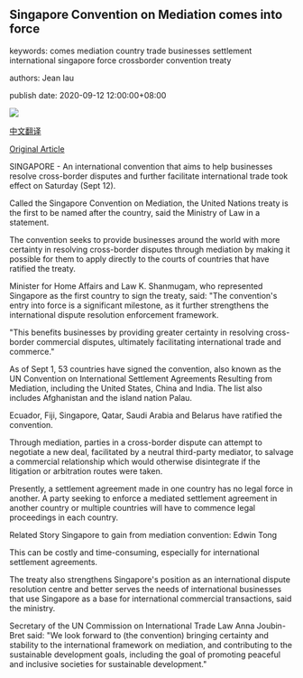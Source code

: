 ## Singapore Convention on Mediation comes into force

keywords: comes mediation country trade businesses settlement international singapore force crossborder convention treaty

authors: Jean Iau

publish date: 2020-09-12 12:00:00+08:00

![](https://www.straitstimes.com/sites/default/files/styles/x_large/public/articles/2020/09/11/af_sg-convention-for-mediation_110920.jpg?itok=EN4UXGlp)

[中文翻译](Singapore%20Convention%20on%20Mediation%20comes%20into%20force_zh.md)

[Original Article](https://www.straitstimes.com/singapore/singapore-convention-on-mediation-comes-into-force)

SINGAPORE - An international convention that aims to help businesses resolve cross-border disputes and further facilitate international trade took effect on Saturday (Sept 12).

Called the Singapore Convention on Mediation, the United Nations treaty is the first to be named after the country, said the Ministry of Law in a statement.

The convention seeks to provide businesses around the world with more certainty in resolving cross-border disputes through mediation by making it possible for them to apply directly to the courts of countries that have ratified the treaty.

Minister for Home Affairs and Law K. Shanmugam, who represented Singapore as the first country to sign the treaty, said: "The convention's entry into force is a significant milestone, as it further strengthens the international dispute resolution enforcement framework.

"This benefits businesses by providing greater certainty in resolving cross-border commercial disputes, ultimately facilitating international trade and commerce."

As of Sept 1, 53 countries have signed the convention, also known as the UN Convention on International Settlement Agreements Resulting from Mediation, including the United States, China and India. The list also includes Afghanistan and the island nation Palau.

Ecuador, Fiji, Singapore, Qatar, Saudi Arabia and Belarus have ratified the convention.

Through mediation, parties in a cross-border dispute can attempt to negotiate a new deal, facilitated by a neutral third-party mediator, to salvage a commercial relationship which would otherwise disintegrate if the litigation or arbitration routes were taken.

Presently, a settlement agreement made in one country has no legal force in another. A party seeking to enforce a mediated settlement agreement in another country or multiple countries will have to commence legal proceedings in each country.

Related Story Singapore to gain from mediation convention: Edwin Tong

This can be costly and time-consuming, especially for international settlement agreements.

The treaty also strengthens Singapore's position as an international dispute resolution centre and better serves the needs of international businesses that use Singapore as a base for international commercial transactions, said the ministry.

Secretary of the UN Commission on International Trade Law Anna Joubin-Bret said: "We look forward to (the convention) bringing certainty and stability to the international framework on mediation, and contributing to the sustainable development goals, including the goal of promoting peaceful and inclusive societies for sustainable development."